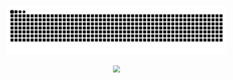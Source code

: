 
<img src="https://raw.githubusercontent.com/NemaAdarsh/NemaAdarsh/output/snake.svg" alt="Snake animation" />

###

<div align="center">
  <img src="https://profile-counter.glitch.me/NemaAdarsh/count.svg?"  />
</div>

###

